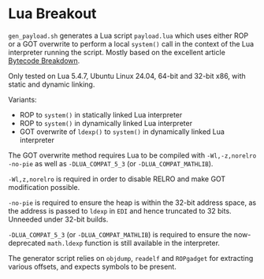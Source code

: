 # Lua Breakout

`gen_payload.sh` generates a Lua script `payload.lua` which uses either ROP or a GOT overwrite to perform a local `system()` call in the context of the Lua interpreter running the script. Mostly based on the excellent article [Bytecode Breakdown](https://memorycorruption.net/posts/rce-lua-factorio).

Only tested on Lua 5.4.7, Ubuntu Linux 24.04, 64-bit and 32-bit x86, with static and dynamic linking.

Variants:
* ROP to `system()` in statically linked Lua interpreter
* ROP to `system()` in dynamically linked Lua interpreter
* GOT overwrite of `ldexp()` to `system()` in dynamically linked Lua interpreter

The GOT overwrite method requires Lua to be compiled with `-Wl,-z,norelro -no-pie` as well as `-DLUA_COMPAT_5_3` (or `-DLUA_COMPAT_MATHLIB`).

`-Wl,z,norelro` is required in order to disable RELRO and make GOT modification possible.

`-no-pie` is required to ensure the heap is within the 32-bit address space, as the address is passed to `ldexp` in `EDI` and hence truncated to 32 bits. Unneeded under 32-bit builds.

`-DLUA_COMPAT_5_3` (or `-DLUA_COMPAT_MATHLIB`) is required to ensure the now-deprecated `math.ldexp` function is still available in the interpreter.

The generator script relies on `objdump`, `readelf` and `ROPgadget` for extracting various offsets, and expects symbols to be present.
